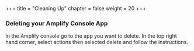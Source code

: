 +++
title = "Cleaning Up"
chapter = false
weight = 20
+++

### Deleting your Amplify Console App

In the Amplify console go to the app you want to delete. In the top right hand corner, select actions then selected delete and follow the instructions.

